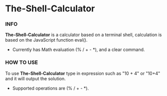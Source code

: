﻿# The-Shell-Calculator

### INFO

**The-Shell-Calculator** is a calculator based on a terminal shell, calculation is based on the JavaScript function eval().
- Currently has Math evaluation (% / + - *), and a clear command.

### HOW TO USE

To use **The-Shell-Calculator** type in expression such as "10 + 4" or "10+4" and it will output the solution.
- Supported operations are (% / + - *).
